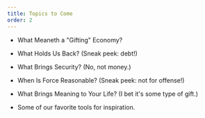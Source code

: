 ```yaml
---
title: Topics to Come
order: 2
---
```


* What Meaneth a "Gifting" Economy?

* What Holds Us Back? (Sneak peek: debt!)

* What Brings Security? (No, not money.)

* When Is Force Reasonable? (Sneak peek: not for offense!)

* What Brings Meaning to Your Life? (I bet it's some type of gift.)

* Some of our favorite tools for inspiration.
